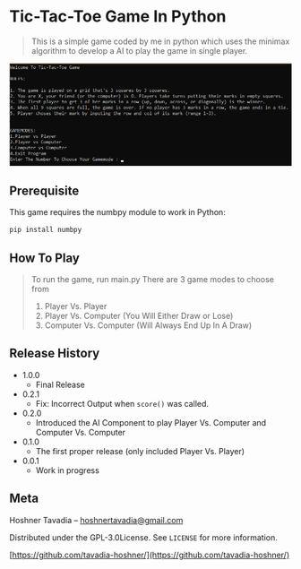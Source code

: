 # Tic-Tac-Toe Game In Python
>This is a simple game coded by me in python which uses the minimax algorithm to develop a AI to play the game in single player.

![](header.png)

## Prerequisite

This game requires the numbpy module to work in Python:

```python
pip install numbpy
```

## How To Play
>To run the game, run main.py
>There are 3 game modes to choose from 
>1. Player Vs. Player
>2. Player Vs. Computer (You Will Either Draw or Lose)
>3. Computer Vs. Computer (Will Always End Up In A Draw)

## Release History

* 1.0.0
    * Final Release
* 0.2.1
    * Fix: Incorrect Output when `score()` was called.
* 0.2.0
    * Introduced the AI Component to play Player Vs. Computer and Computer Vs. Computer
* 0.1.0
    * The first proper release (only included Player Vs. Player)
* 0.0.1
    * Work in progress

## Meta

Hoshner Tavadia – hoshnertavadia@gmail.com

Distributed under the GPL-3.0License. See ``LICENSE`` for more information.

[https://github.com/tavadia-hoshner/](https://github.com/tavadia-hoshner/)
